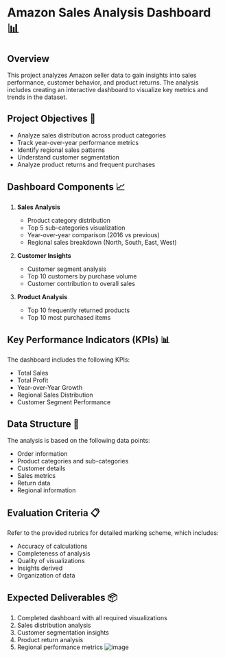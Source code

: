# Amazon Sales Analysis Dashboard 📊

## Overview
This project analyzes Amazon seller data to gain insights into sales performance, customer behavior, and product returns. The analysis includes creating an interactive dashboard to visualize key metrics and trends in the dataset.

## Project Objectives 🎯
- Analyze sales distribution across product categories
- Track year-over-year performance metrics
- Identify regional sales patterns
- Understand customer segmentation
- Analyze product returns and frequent purchases

## Dashboard Components 📈
1. **Sales Analysis**
   - Product category distribution
   - Top 5 sub-categories visualization
   - Year-over-year comparison (2016 vs previous)
   - Regional sales breakdown (North, South, East, West)

2. **Customer Insights**
   - Customer segment analysis
   - Top 10 customers by purchase volume
   - Customer contribution to overall sales

3. **Product Analysis**
   - Top 10 frequently returned products
   - Top 10 most purchased items

## Key Performance Indicators (KPIs) 📊
The dashboard includes the following KPIs:
- Total Sales
- Total Profit
- Year-over-Year Growth
- Regional Sales Distribution
- Customer Segment Performance

## Data Structure 📁
The analysis is based on the following data points:
- Order information
- Product categories and sub-categories
- Customer details
- Sales metrics
- Return data
- Regional information

## Evaluation Criteria 📋
Refer to the provided rubrics for detailed marking scheme, which includes:
- Accuracy of calculations
- Completeness of analysis
- Quality of visualizations
- Insights derived
- Organization of data

## Expected Deliverables 📦
1. Completed dashboard with all required visualizations
2. Sales distribution analysis
3. Customer segmentation insights
4. Product return analysis
5. Regional performance metrics
![image](https://github.com/user-attachments/assets/508b4532-0000-4ce7-800a-1bcbc6d549c6)



